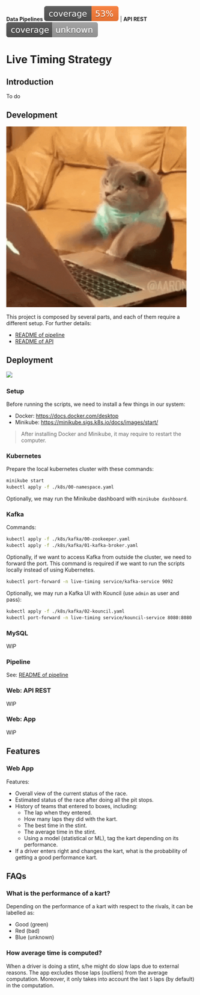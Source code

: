 **Data Pipelines** ![Coverage badge](./lts-pipeline/docs/coverage.svg) | **API REST** ![Coverage badge](./lts-api/docs/coverage.svg)

# Live Timing Strategy

## Introduction

To do

## Development

![](./docs/images/cat-typing.gif)

This project is composed by several parts, and each of them require a different
setup. For further details:
- [README of pipeline](./lts-pipeline/README.md)
- [README of API](./lts-api/README.md)

## Deployment

![](./docs/images/rocket-launch.gif)

### Setup

Before running the scripts, we need to install a few things in our system:
- Docker: https://docs.docker.com/desktop
- Minikube: https://minikube.sigs.k8s.io/docs/images/start/

> After installing Docker and Minikube, it may require to restart the computer.

### Kubernetes

Prepare the local kubernetes cluster with these commands:
```sh
minikube start
kubectl apply -f ./k8s/00-namespace.yaml
```

Optionally, we may run the Minikube dashboard with `minikube dashboard`.

### Kafka

Commands:
```sh
kubectl apply -f ./k8s/kafka/00-zookeeper.yaml
kubectl apply -f ./k8s/kafka/01-kafka-broker.yaml
```

Optionally, if we want to access Kafka from outside the cluster, we need to
forward the port. This command is required if we want to run the scripts
locally instead of using Kubernetes.
```sh
kubectl port-forward -n live-timing service/kafka-service 9092
```

Optionally, we may run a Kafka UI with Kouncil (use `admin` as user and pass):
```sh
kubectl apply -f ./k8s/kafka/02-kouncil.yaml
kubectl port-forward -n live-timing service/kouncil-service 8080:8080
```

### MySQL

WIP

### Pipeline

See: [README of pipeline](./lts-pipeline/README.md)

### Web: API REST

WIP

### Web: App

WIP

## Features

### Web App

Features:
- Overall view of the current status of the race.
- Estimated status of the race after doing all the pit stops.
- History of teams that entered to boxes, including:
  - The lap when they entered.
  - How many laps they did with the kart.
  - The best time in the stint.
  - The average time in the stint.
  - Using a model (statistical or ML), tag the kart depending on 
    its performance.
- If a driver enters right and changes the kart, what is the probability of
  getting a good performance kart.

## FAQs

### What is the performance of a kart?

Depending on the performance of a kart with respect to the rivals, it can be
labelled as:
- Good (green)
- Red (bad)
- Blue (unknown)

### How average time is computed?

When a driver is doing a stint, s/he might do slow laps due to external reasons.
The app excludes those laps (outliers) from the average computation. Moreover,
it only takes into account the last `5` laps (by default) in the computation.
